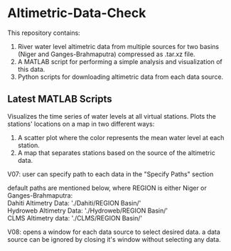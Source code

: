 # Altimetric-Data-Check


This repository contains:
1. River water level altimetric data from multiple sources for two basins (Niger and Ganges-Brahmaputra) compressed as .tar.xz file.
2. A MATLAB script for performing a simple analysis and visualization of this data.
3. Python scripts for downloading altimetric data from each data source.


## Latest MATLAB Scripts

Visualizes the time series of water levels at all virtual stations. Plots the stations' locations on a map in two different ways:
  1. A scatter plot where the color represents the mean water level at each station.
  2. A map that separates stations based on the source of the altimetric data.

V07: user can specify path to each data in the "Specify Paths" section

default paths are mentioned below, where REGION is either Niger or Ganges-Brahmaputra:                                                                     
Dahiti Altimetry Data: './Dahiti/REGION Basin/'                                                                     
Hydroweb Altimetry Data: './Hydroweb/REGION Basin/'                                                                      
CLMS Altimetry data: './CLMS/REGION Basin/'                                                                      


V08: opens a window for each data source to select desired data. a data source can be ignored by closing it's window without selecting any data.
